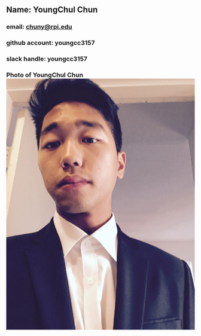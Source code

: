 ## Name: YoungChul Chun
### email: chuny@rpi.edu
### github account: youngcc3157
### slack handle: youngcc3157
### Photo of YoungChul Chun ![pic](profile.JPG)